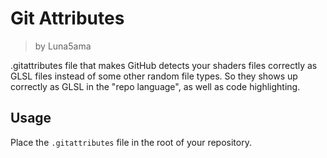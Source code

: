 # Git Attributes
> by Luna5ama

.gitattributes file that makes GitHub detects your shaders files correctly as GLSL files instead of some other random file types. 
So they shows up correctly as GLSL in the "repo language", as well as code highlighting.

## Usage
Place the `.gitattributes` file in the root of your repository.